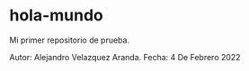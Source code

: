 # hola-mundo
Mi primer repositorio de prueba.

Autor: Alejandro Velazquez Aranda.
Fecha: 4 De Febrero 2022
